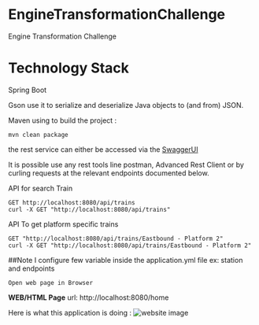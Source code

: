 # EngineTransformationChallenge

Engine Transformation Challenge

# Technology Stack

Spring Boot 

Gson use it to serialize and deserialize Java objects to (and from) JSON.

Maven using to build the project :
```$xslt
mvn clean package
```
the rest service can either be accessed via the [SwaggerUI](http://localhost:8080/swagger-ui.html)

It is possible use any rest tools line postman, Advanced Rest Client or by curling requests at the relevant endpoints documented below.

API for search Train
```
GET http://localhost:8080/api/trains 
curl -X GET "http://localhost:8080/api/trains"

```
API To get platform specific trains
```
GET "http://localhost:8080/api/trains/Eastbound - Platform 2"
curl -X GET "http://localhost:8080/api/trains/Eastbound - Platform 2"
```

##Note
I configure few variable inside the application.yml file
ex: station and endpoints

```
Open web page in Browser
```
**WEB/HTML Page**
url: http://localhost:8080/home


Here is what this application is doing :
![website image][]

[website image]: EngineTransformationChallenge/src/main/resources/image/immagine.png "Screenshot 1"

